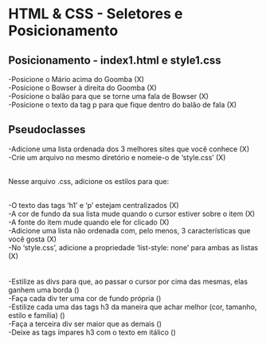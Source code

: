 # HTML & CSS - Seletores e Posicionamento


## Posicionamento - index1.html e style1.css
-Posicione o Mário acima do Goomba (X) 
<br>
-Posicione o Bowser à direita do Goomba (X) 
<br>
-Posicione o balão para que se torne uma fala de Bowser (X) 
<br>
-Posicione o texto da tag p para que fique dentro do balão de fala (X) 
<br>

## Pseudoclasses
-Adicione uma lista ordenada dos 3 melhores sites que você conhece (X)
<br>
-Crie um arquivo no mesmo diretório e nomeie-o de ‘style.css’ (X)
<br><br>

Nesse arquivo .css, adicione os estilos para que:
<br><br>

-O texto das tags ‘h1’ e ‘p’ estejam centralizados (X)
<br>
-A cor de fundo da sua lista mude quando o cursor estiver sobre o item (X)
<br>
-A fonte do item mude quando ele for clicado (X)
<br>
-Adicione uma lista não ordenada com, pelo menos, 3 características que você gosta (X)
<br>
-No ‘style.css’, adicione a propriedade ‘list-style: none’ para ambas as listas (X)
<br>
<br><br>
-Estilize as divs para que, ao passar o cursor por cima das mesmas, elas ganhem uma borda ()
<br>
-Faça cada div ter uma cor de fundo própria ()
<br>
-Estilize cada uma das tags h3 da maneira que achar melhor (cor, tamanho, estilo e família) ()
<br>
-Faça a terceira div ser maior que as demais ()
<br>
-Deixe as tags ímpares h3 com o texto em itálico ()
<br>